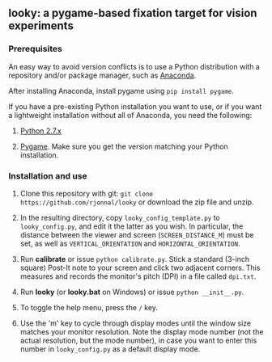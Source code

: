 ## looky: a pygame-based fixation target for vision experiments

### Prerequisites

An easy way to avoid version conflicts is to use a Python distribution with a repository and/or package manager, such as [Anaconda](https://docs.continuum.io/anaconda/).

After installing Anaconda, install pygame using `pip install pygame`.

If you have a pre-existing Python installation you want to use, or if you want a lightweight installation without all of Anaconda, you need the following:

1. [Python 2.7.x](https://www.python.org/downloads/)

2. [Pygame](http://www.pygame.org/download.shtml). Make sure you get the version matching your Python installation.

### Installation and use

1. Clone this repository with git: `git clone https://github.com/rjonnal/looky` or download the zip file and unzip.

2. In the resulting directory, copy `looky_config_template.py` to `looky_config.py`, and edit it the latter as you wish. In particular, the distance between the viewer and screen (`SCREEN_DISTANCE_M`) must be set, as well as `VERTICAL_ORIENTATION` and `HORIZONTAL_ORIENTATION`.

3. Run **calibrate** or issue `python calibrate.py`. Stick a standard (3-inch square) Post-It note to your screen and click two adjacent corners. This measures and records the monitor's pitch (DPI) in a file called `dpi.txt`.

4. Run **looky** (or **looky.bat** on Windows) or issue `python __init__.py`.

5. To toggle the help menu, press the `/` key.

6. Use the 'm' key to cycle through display modes until the window size matches your monitor resolution. Note the display mode number (not the actual resolution, but the mode number), in case you want to enter this number in `looky_config.py` as a default display mode.